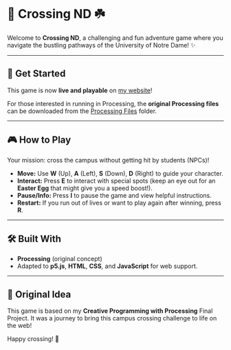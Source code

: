 # 🚶 Crossing ND ☘️

Welcome to **Crossing ND**, a challenging and fun adventure game where you navigate the bustling pathways of the University of Notre Dame! ✨

---

## 🚀 Get Started

This game is now **live and playable** on [my website](https://processing.evaristocaribeiro.com/)!

For those interested in running in Processing, the **original Processing files** can be downloaded from the [Processing Files](https://github.com/EvaristoCARibeiro/processingFinal/tree/main/ProcessingFiles) folder.

---

## 🎮 How to Play

Your mission: cross the campus without getting hit by students (NPCs)!

* **Move:** Use **W** (Up), **A** (Left), **S** (Down), **D** (Right) to guide your character.
* **Interact:** Press **E** to interact with special spots (keep an eye out for an **Easter Egg** that might give you a speed boost!).
* **Pause/Info:** Press **I** to pause the game and view helpful instructions.
* **Restart:** If you run out of lives or want to play again after winning, press **R**.

---

## 🛠️ Built With

* **Processing** (original concept)
* Adapted to **p5.js**, **HTML**, **CSS**, and **JavaScript** for web support.

---

## 🌟 Original Idea

This game is based on my **Creative Programming with Processing** Final Project. It was a journey to bring this campus crossing challenge to life on the web!

Happy crossing! 🎉